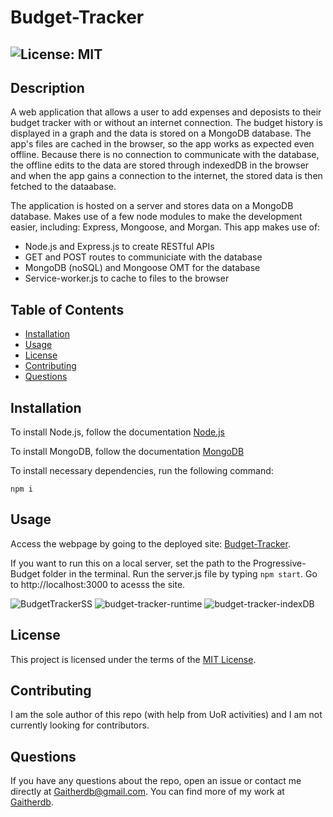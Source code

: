# Budget-Tracker

  ## ![License: MIT](https://img.shields.io/badge/License-MIT-yellow.svg)

  ## Description
  A web application that allows a user to add expenses and deposists to their budget tracker with or without an internet connection. The budget history is displayed in a graph and the data is stored on a MongoDB database. The app's files are cached in the browser, so the app works as expected even offline. Because there is no connection to communicate with the database, the offline edits to the data are stored through indexedDB in the browser and when the app gains a connection to the internet, the stored data is then fetched to the dataabase.

  The application is hosted on a server and stores data on a MongoDB database. Makes use of a few node modules to make the development easier, including: Express, Mongoose, and Morgan. This app makes use of:
  * Node.js and Express.js to create RESTful APIs
  * GET and POST routes to communiciate with the database 
  * MongoDB (noSQL) and Mongoose OMT for the database
  * Service-worker.js to cache to files to the browser

  ## Table of Contents
  * [Installation](#installation)
  * [Usage](#usage)
  * [License](#license)
  * [Contributing](#contributing)
  * [Questions](#questions)
  
  ## Installation
  To install Node.js, follow the documentation [Node.js](https://coding-boot-camp.github.io/full-stack/nodejs/how-to-install-nodejs)

  To install MongoDB, follow the documentation [MongoDB](https://docs.mongodb.com/manual/installation/)

  To install necessary dependencies, run the following command: 
  ```
  npm i
  ```
  
  ## Usage
  Access the webpage by going to the deployed site: [Budget-Tracker](https://frozen-bayou-66534.herokuapp.com/). 

  If you want to run this on a local server, set the path to the Progressive-Budget folder in the terminal. Run the server.js file by typing `npm start`. Go to http://localhost:3000 to acesss the site.
  
  ![BudgetTrackerSS](https://user-images.githubusercontent.com/83731627/137250861-97721e2b-644f-4413-90ab-879628dbe194.png)
![budget-tracker-runtime](https://user-images.githubusercontent.com/83731627/137250972-9bda5cce-75ca-49e6-b43f-484b4ad94722.png)
![budget-tracker-indexDB](https://user-images.githubusercontent.com/83731627/137250977-2ea1a08c-e02a-45be-8477-2bdeea526b4e.png)

  ## License  
  This project is licensed under the terms of the [MIT License](https://opensource.org/licenses/MIT).

  ## Contributing
   I am the sole author of this repo (with help from UoR activities) and I am not currently looking for contributors.

  ## Questions
  If you have any questions about the repo, open an issue or contact me directly at Gaitherdb@gmail.com. You can find more of my work at [Gaitherdb](https://github.com/Gaitherdb).
